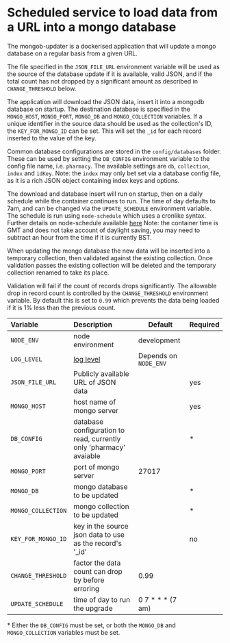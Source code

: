 # Scheduled service to load data from a URL into a mongo database

The mongob-updater is a dockerised application that will update a mongo database on a regular basis from a given URL.

The  file specified in the `JSON_FILE_URL` environment variable will be used as the source of the database update if
it is available, valid JSON, and if the total count has not dropped by a significant amount as described in `CHANGE_THRESHOLD` below.

The application will download the JSON data, insert it into a mongodb database on startup.
The destination database is specified in the `MONGO_HOST`, `MONGO_PORT`, `MONGO_DB` and `MONGO_COLLECTION` variables.
If a unique identifier in the source data should be used as the collection's ID, the `KEY_FOR_MONGO_ID` can be set.
This will set the `_id` for each record inserted to the value of the key.

Common database configurations are stored in the `config/databases` folder. These can be used by setting the `DB_CONFIG`
environment variable to the config file name, i.e. `pharmacy`. The available settings are `db`, `collection`, `index` and `idKey`.
Note: the `index` may only bet set via a database config file, as it is a rich JSON object containing index keys and options.

The download and database insert will run on startup, then on a daily schedule while the container continues to run.
The time of day defaults to 7am, and can be changed via the `UPDATE_SCHEDULE` environment variable.
The schedule is run using `node-schedule` which uses a cronlike syntax. Further details on node-schedule available [here](https://www.npmjs.com/package/node-schedule)
Note: the container time is GMT and does not take account of daylight saving, you may need to subtract an hour from the time if it is currently BST.

When updating the mongo database the new data will be inserted into a temporary collection, then validated against the
existing collection. Once validation passes the existing collection will be deleted and the temporary collection renamed
to take its place.

Validation will fail if the count of records drops significantly. The allowable drop in record count is controlled by 
the `CHANGE_THRESHOLD` environment variable. By default this is set to `0.99` which prevents the data being loaded if it 
is 1% less than the previous count.


| Variable                         | Description                                                        | Default               | Required |
|:---------------------------------|:-------------------------------------------------------------------|-----------------------|:---------|
| `NODE_ENV`                       | node environment                                                   | development           |          |
| `LOG_LEVEL`                      | [log level](https://github.com/trentm/node-bunyan#levels)          | Depends on `NODE_ENV` |          |
| `JSON_FILE_URL`                  | Publicly available URL of JSON data                                |                       | yes      |
| `MONGO_HOST`                     | host name of mongo server                                          |                       | yes      |
| `DB_CONFIG`                      | database configuration to read, currently only 'pharmacy' avaiable |                       | *        |
| `MONGO_PORT`                     | port of mongo server                                               | 27017                 |          |
| `MONGO_DB`                       | mongo database to be updated                                       |                       | *        |
| `MONGO_COLLECTION`               | mongo collection to be updated                                     |                       | *        |
| `KEY_FOR_MONGO_ID`               | key in the source json data to use as the record's '_id'           |                       | no       |
| `CHANGE_THRESHOLD`               | factor the data count can drop by before erroring                  | 0.99                  |          |
| `UPDATE_SCHEDULE`                | time of day to run the upgrade                                     | 0 7 * * *  (7 am)     |          |

\* Either the `DB_CONFIG` must be set, or both the `MONGO_DB` and `MONGO_COLLECTION` variables must be set.
